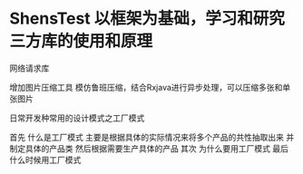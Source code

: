 # ShensTest 以框架为基础，学习和研究三方库的使用和原理


网络请求库


增加图片压缩工具
模仿鲁班压缩，结合Rxjava进行异步处理，可以压缩多张和单张图片

日常开发种常用的设计模式之工厂模式

首先 什么是工厂模式 主要是根据具体的实际情况来将多个产品的共性抽取出来 并制定具体的产品类 然后根据需要生产具体的产品
其次 为什么要用工厂模式
最后 什么时候用工厂模式




